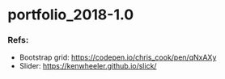 # portfolio_2018-1.0

### Refs:
- Bootstrap grid: https://codepen.io/chris_cook/pen/qNxAXy 
- Slider: https://kenwheeler.github.io/slick/

